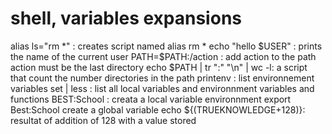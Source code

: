 # shell, variables expansions
alias ls="rm *" : creates script named alias rm *
echo "hello $USER" : prints the name of the current user 
PATH=$PATH:/action : add action to the path action must be the last directory
echo $PATH | tr ":" "\n" | wc -l: a script that count the number directories in the path
printenv : list environnement variables
set | less : list all local variables and environnment variables and functions 
BEST:School : creata a local variable environnment
export Best:School create a global variable 
echo ${(TRUEKNOWLEDGE+128)}: resultat of addition of 128 with a value stored  
